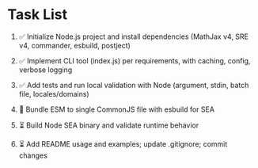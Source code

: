 # Task List

1. ✅ Initialize Node.js project and install dependencies (MathJax v4, SRE v4, commander, esbuild, postject)

2. ✅ Implement CLI tool (index.js) per requirements, with caching, config, verbose logging

3. ✅ Add tests and run local validation with Node (argument, stdin, batch file, locales/domains)

4. 🔄 Bundle ESM to single CommonJS file with esbuild for SEA

5. ⏳ Build Node SEA binary and validate runtime behavior

6. ⏳ Add README usage and examples; update .gitignore; commit changes


